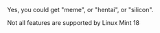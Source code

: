Yes, you could get "meme", or "hentai", or "silicon".

Not all features are supported by Linux Mint 18